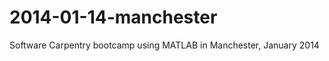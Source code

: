 2014-01-14-manchester
=====================

Software Carpentry bootcamp using MATLAB in Manchester, January 2014
